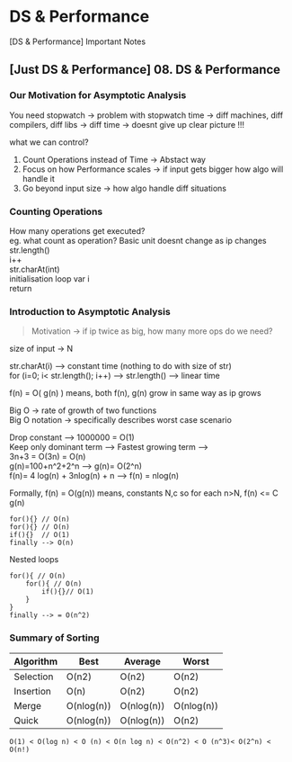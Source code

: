 # DS & Performance

[DS & Performance] Important Notes

## [Just DS & Performance] 08. DS & Performance

### Our Motivation for Asymptotic Analysis
You need stopwatch -> problem with stopwatch time -> diff machines, diff compilers, diff libs -> diff time -> doesnt give up clear picture !!!

what we can control?                                    
1) Count Operations instead of Time -> Abstact way                  
2) Focus on how Performance scales -> if input gets bigger how algo will handle it                          
3) Go beyond input size -> how algo handle diff situations                  

### Counting Operations

How many operations get executed?           
eg. what count as operation? Basic unit doesnt change as ip changes             
str.length()                
i++                         
str.charAt(int)                             
initialisation loop var i                       
return                  

### Introduction to Asymptotic Analysis

> Motivation -> if ip twice as big, how many more ops do we need?                 

size of input -> N              

str.charAt(i) --> constant time (nothing to do with size of str)            
for (i=0; i< str.length(); i++)  --> str.length() --> linear time           

f(n) = O( g(n) ) means, both f(n), g(n) grow in same way as ip grows                

Big O -> rate of growth of two functions                
Big O notation -> specifically describes worst case scenario                

Drop constant --> 1000000 = O(1)            
Keep only dominant term --> Fastest growing term -->            
3n+3 = O(3n) = O(n)         
g(n)=100+n^2+2^n --> g(n)= O(2^n)               
f(n)= 4 log(n) + 3nlog(n) + n --> f(n) = nlog(n)            

Formally,
f(n) = O(g(n)) means, 
constants N,c so for each n>N, f(n) <= C g(n)

```
for(){} // O(n)
for(){} // O(n)
if(){}  // O(1)
finally --> O(n)
```

Nested loops
```
for(){ // O(n)
    for(){ // O(n)
        if(){}// O(1)
    }
}
finally --> = O(n^2)
```

### Summary of Sorting

| Algorithm | Best       | Average    | Worst      |
|-----------|------------|------------|------------|
| Selection | O(n2)      | O(n2)      | O(n2)      |
| Insertion | O(n)       | O(n2)      | O(n2)      |
| Merge     | O(nlog(n)) | O(nlog(n)) | O(nlog(n)) |
| Quick     | O(nlog(n)) | O(nlog(n)) | O(n2)      |        


`O(1) < O(log n) < O (n) < O(n log n) < O(n^2) < O (n^3)< O(2^n) < O(n!)`





